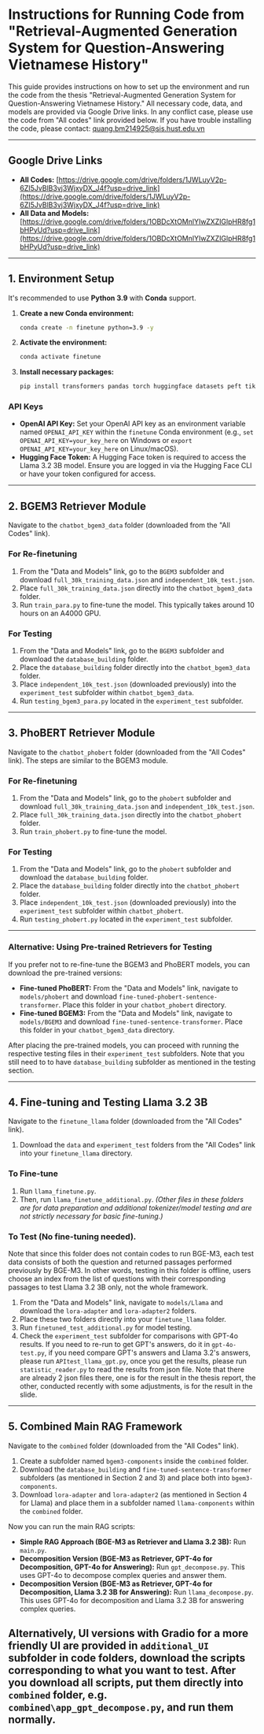 # Instructions for Running Code from "Retrieval-Augmented Generation System for Question-Answering Vietnamese History"

This guide provides instructions on how to set up the environment and run the code from the thesis "Retrieval-Augmented Generation System for Question-Answering Vietnamese History." All necessary code, data, and models are provided via Google Drive links. In any conflict case, please use the code from "All codes" link provided below. If you have trouble installing the code, please contact: quang.bm214925@sis.hust.edu.vn

---

## Google Drive Links
* **All Codes:** [https://drive.google.com/drive/folders/1JWLuyV2p-6ZI5JvBlB3vj3WjxyDX_J4f?usp=drive_link](https://drive.google.com/drive/folders/1JWLuyV2p-6ZI5JvBlB3vj3WjxyDX_J4f?usp=drive_link)
* **All Data and Models:** [https://drive.google.com/drive/folders/1OBDcXtOMnlYIwZXZIGlpHR8fg1bHPyUd?usp=drive_link](https://drive.google.com/drive/folders/1OBDcXtOMnlYIwZXZIGlpHR8fg1bHPyUd?usp=drive_link)

---

## 1. Environment Setup

It's recommended to use **Python 3.9** with **Conda** support.

1.  **Create a new Conda environment:**
    ```bash
    conda create -n finetune python=3.9 -y
    ```
2.  **Activate the environment:**
    ```bash
    conda activate finetune
    ```
3.  **Install necessary packages:**
    ```bash
    pip install transformers pandas torch huggingface datasets peft tiktoken blobfile protobuf sentencepiece sentence_transformers faiss-cpu
    ```

### API Keys

* **OpenAI API Key:** Set your OpenAI API key as an environment variable named `OPENAI_API_KEY` within the `finetune` Conda environment (e.g., `set OPENAI_API_KEY=your_key_here` on Windows or `export OPENAI_API_KEY=your_key_here` on Linux/macOS).
* **Hugging Face Token:** A Hugging Face token is required to access the Llama 3.2 3B model. Ensure you are logged in via the Hugging Face CLI or have your token configured for access.

---

## 2. BGEM3 Retriever Module

Navigate to the `chatbot_bgem3_data` folder (downloaded from the "All Codes" link).

### For Re-finetuning

1.  From the "Data and Models" link, go to the `BGEM3` subfolder and download `full_30k_training_data.json` and `independent_10k_test.json`.
2.  Place `full_30k_training_data.json` directly into the `chatbot_bgem3_data` folder.
3.  Run `train_para.py` to fine-tune the model. This typically takes around 10 hours on an A4000 GPU.

### For Testing

1.  From the "Data and Models" link, go to the `BGEM3` subfolder and download the `database_building` folder.
2.  Place the `database_building` folder directly into the `chatbot_bgem3_data` folder.
3.  Place `independent_10k_test.json` (downloaded previously) into the `experiment_test` subfolder within `chatbot_bgem3_data`.
4.  Run `testing_bgem3_para.py` located in the `experiment_test` subfolder.

---

## 3. PhoBERT Retriever Module

Navigate to the `chatbot_phobert` folder (downloaded from the "All Codes" link). The steps are similar to the BGEM3 module.

### For Re-finetuning

1.  From the "Data and Models" link, go to the `phobert` subfolder and download `full_30k_training_data.json` and `independent_10k_test.json`.
2.  Place `full_30k_training_data.json` directly into the `chatbot_phobert` folder.
3.  Run `train_phobert.py` to fine-tune the model.

### For Testing

1.  From the "Data and Models" link, go to the `phobert` subfolder and download the `database_building` folder.
2.  Place the `database_building` folder directly into the `chatbot_phobert` folder.
3.  Place `independent_10k_test.json` (downloaded previously) into the `experiment_test` subfolder within `chatbot_phobert`.
4.  Run `testing_phobert.py` located in the `experiment_test` subfolder.

---

### Alternative: Using Pre-trained Retrievers for Testing

If you prefer not to re-fine-tune the BGEM3 and PhoBERT models, you can download the pre-trained versions:

* **Fine-tuned PhoBERT:** From the "Data and Models" link, navigate to `models/phobert` and download `fine-tuned-phobert-sentence-transformer`. Place this folder in your `chatbot_phobert` directory.
* **Fine-tuned BGEM3:** From the "Data and Models" link, navigate to `models/BGEM3` and download `fine-tuned-sentence-transformer`. Place this folder in your `chatbot_bgem3_data` directory.

After placing the pre-trained models, you can proceed with running the respective testing files in their `experiment_test` subfolders. Note that you still need to to have `database_building` subfolder as mentioned in the testing section.

---

## 4. Fine-tuning and Testing Llama 3.2 3B

Navigate to the `finetune_llama` folder (downloaded from the "All Codes" link).

1.  Download the `data` and `experiment_test` folders from the "All Codes" link into your `finetune_llama` directory.

### To Fine-tune

1.  Run `llama_finetune.py`.
2.  Then, run `llama_finetune_additional.py`.
    *(Other files in these folders are for data preparation and additional tokenizer/model testing and are not strictly necessary for basic fine-tuning.)*

### To Test (No fine-tuning needed).
Note that since this folder does not contain codes to run BGE-M3, each test data consists of both the question and returned passages performed previously by BGE-M3. In other words, testing in this folder is offline, users choose an index from the list of questions with their corresponding passages to test Llama 3.2 3B only, not the whole framework.

1.  From the "Data and Models" link, navigate to `models/Llama` and download the `lora-adapter` and `lora-adapter2` folders.
2.  Place these two folders directly into your `finetune_llama` folder.
3.  Run `finetuned_test_additional.py` for model testing. 
4.  Check the `experiment_test` subfolder for comparisons with GPT-4o results. If you need to re-run to get GPT's answers, do it in `gpt-4o-test.py`, if you need compare GPT's answers and Llama 3.2's answers, please run `APItest_llama_gpt.py`, once you get the results, please run `statistic_reader.py` to read the results from json file. Note that there are already 2 json files there, one is for the result in the thesis report, the other, conducted recently with some adjustments, is for the result in the slide.
---

## 5. Combined Main RAG Framework

Navigate to the `combined` folder (downloaded from the "All Codes" link).

1.  Create a subfolder named `bgem3-components` inside the `combined` folder.
2.  Download the `database_building` and `fine-tuned-sentence-transformer` subfolders (as mentioned in Section 2 and 3) and place both into `bgem3-components`.
3.  Download `lora-adapter` and `lora-adapter2` (as mentioned in Section 4 for Llama) and place them in a subfolder named `llama-components` within the `combined` folder.

Now you can run the main RAG scripts:

* **Simple RAG Approach (BGE-M3 as Retriever and Llama 3.2 3B):** Run `main.py`.
* **Decomposition Version (BGE-M3 as Retriever, GPT-4o for Decomposition, GPT-4o for Answering):** Run `gpt_decompose.py`. This uses GPT-4o to decompose complex queries and answer them.
* **Decomposition Version (BGE-M3 as Retriever, GPT-4o for Decomposition, Llama 3.2 3B for Answering):** Run `llama_decompose.py`. This uses GPT-4o for decomposition and Llama 3.2 3B for answering complex queries.

Alternatively, UI versions with Gradio for a more friendly UI are provided in `additional_UI` subfolder in code folders, download the scripts corresponding to what you want to test. After you download all scripts, put them directly into `combined` folder, e.g. `combined\app_gpt_decompose.py`, and run them normally.
---
